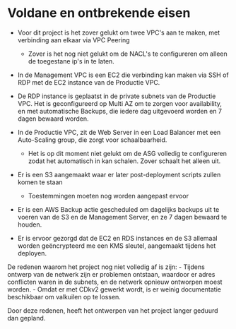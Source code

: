 # Voldane en ontbrekende eisen


- Voor dit project is het zover gelukt om twee VPC's aan te maken, met verbinding aan elkaar via VPC Peering
	- Zover is het nog niet gelukt om de NACL's te configureren om alleen de toegestane ip's in te laten.


- In de Management VPC is een EC2 die verbinding kan maken via SSH of RDP met de EC2 instance van de Productie VPC.

- De RDP instance is geplaatst in de private subnets van de Productie VPC. Het is geconfigureerd op Multi AZ om te zorgen voor availability, en met automatische Backups, die iedere dag uitgevoerd worden en 7 dagen bewaard worden.

- In de Productie VPC, zit de Web Server in een Load Balancer met een Auto-Scaling group, die zorgt voor schaalbaarheid. 
	- Het is op dit moment niet gelukt om de ASG volledig te configureren zodat het automatisch in kan schalen. Zover schaalt het alleen uit.

- Er is een S3 aangemaakt waar er later post-deployment scripts zullen komen te staan
	- Toestemmingen moeten nog worden aangepast ervoor

- Er is een AWS Backup actie gescheduled om dagelijks backups uit te voeren van de S3 en de Management Server, en ze 7 dagen bewaard te houden.

- Er is ervoor gezorgd dat de EC2 en RDS instances en de S3 allemaal worden geëncrypteerd me een KMS sleutel, aangemaakt tijdens het deployen.





De redenen waarom het project nog niet volledig af is zijn:
	- Tijdens ontwerp van de netwerk zijn er problemen ontstaan, waardoor er adres conflicten waren in de subnets, en de netwerk opnieuw ontworpen moest worden.
	- Omdat er met CDkv2 gewerkt wordt, is er weinig documentatie beschikbaar om valkuilen op te lossen.

Door deze redenen, heeft het ontwerpen van het project langer geduurd dan gepland.
